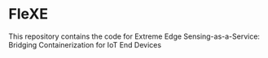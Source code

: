 # FleXE

This repository contains the code for Extreme Edge Sensing-as-a-Service:
Bridging Containerization for IoT End Devices

